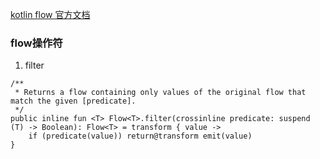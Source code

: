
[kotlin flow 官方文档](https://developer.android.com/kotlin/flow?hl=zh-cn)

### flow操作符  
1. filter  
```
/**
 * Returns a flow containing only values of the original flow that match the given [predicate].
 */
public inline fun <T> Flow<T>.filter(crossinline predicate: suspend (T) -> Boolean): Flow<T> = transform { value ->
    if (predicate(value)) return@transform emit(value)
}
```



